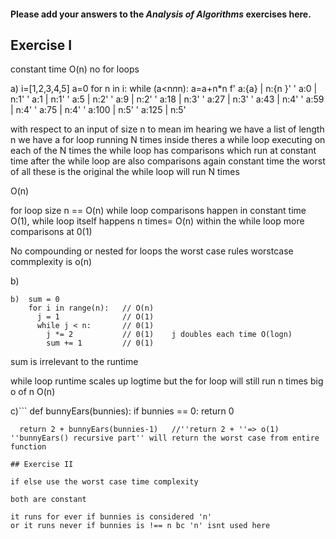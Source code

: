 #### Please add your answers to the ***Analysis of  Algorithms*** exercises here.

## Exercise I
constant time
O(n)
no for loops

a)
i=[1,2,3,4,5]
a=0
for n in i:
    while (a<n*n*n):
            a=a+n*n
            f' a:{a} |  n:{n }'
' a:0 |  n:1'
' a:1 |  n:1'
' a:5 |  n:2'
' a:9 |  n:2'
' a:18 |  n:3'
' a:27 |  n:3'
' a:43 |  n:4'
' a:59 |  n:4'
' a:75 |  n:4'
' a:100 |  n:5'
' a:125 |  n:5'

with respect to an input of size n to mean im hearing we have a list of length n
we have a for loop running N times
    inside theres a while loop executing on each of the N times
    the while loop has comparisons which run at constant time
    after the while loop are also comparisons again constant time
the worst of all these is the original the while loop will run N times

O(n)


for loop size n == O(n)
    while loop comparisons happen in constant time O(1), while loop itself happens n times= O(n)
    within the while loop more comparisons at 0(1) 

No compounding or nested for loops
the worst case rules
worstcase commplexity is o(n)

















b)
```
b)  sum = 0
    for i in range(n):   // O(n)
      j = 1              // O(1)
      while j < n:       // 0(1)    
        j *= 2           // 0(1)    j doubles each time O(logn)
        sum += 1         // 0(1)
```
sum is irrelevant to the runtime

while loop runtime scales up logtime
but the for loop will still run n times
big o of n
O(n)


























c)```
 def bunnyEars(bunnies):
      if bunnies == 0:
        return 0

      return 2 + bunnyEars(bunnies-1)   //''return 2 + ''=> o(1) ''bunnyEars() recursive part'' will return the worst case from entire function 
```
## Exercise II

if else use the worst case time complexity

both are constant

it runs for ever if bunnies is considered 'n'
or it runs never if bunnies is !== n bc 'n' isnt used here





